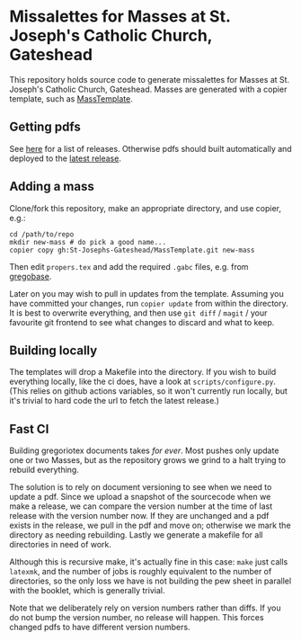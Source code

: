 # Missalettes for Masses at St. Joseph's Catholic Church, Gateshead

This repository holds source code to generate missalettes for Masses at
St. Joseph's Catholic Church, Gateshead.  Masses are generated with a copier
template, such as [MassTemplate](https://github.com/St-Josephs-Gateshead/MassTemplate).

## Getting pdfs

See [here](releases.md) for a list of releases.
Otherwise pdfs should built automatically and deployed to the
[latest release](https://github.com/St-Josephs-Gateshead/Masses/releases).

## Adding a mass

Clone/fork this repository, make an appropriate directory, and use copier, e.g.:

```shell
cd /path/to/repo
mkdir new-mass # do pick a good name...
copier copy gh:St-Josephs-Gateshead/MassTemplate.git new-mass
```

Then edit `propers.tex` and add the required `.gabc` files, e.g. from
[gregobase](https://gregobase.selapa.net).

Later on you may wish to pull in updates from the template.  Assuming you have
committed your changes, run `copier update` from within the directory.  It is
best to overwrite everything, and then use `git diff` / `magit` / your favourite
git frontend to see what changes to discard and what to keep.

## Building locally

The templates will drop a Makefile into the directory.  If you wish to build
everything locally, like the ci does, have a look at `scripts/configure.py`.
(This relies on github actions variables, so it won't currently run locally, but
it's trivial to hard code the url to fetch the latest release.)

## Fast CI

Building gregoriotex documents takes *for ever*.  Most pushes only update one or
two Masses, but as the repository grows we grind to a halt trying to rebuild
everything.

The solution is to rely on document versioning to see when we need to update a
pdf.  Since we upload a snapshot of the sourcecode when we make a release, we
can compare the version number at the time of last release with the version
number now.  If they are unchanged and a pdf exists in the release, we pull in
the pdf and move on; otherwise we mark the directory as needing rebuilding.
Lastly we generate a makefile for all directories in need of work.

Although this is recursive make, it's actually fine in this case: `make` just
calls `latexmk`, and the number of jobs is roughly equivalent to the number of
directories, so the only loss we have is not building the pew sheet in parallel
with the booklet, which is generally trivial.

Note that we deliberately rely on version numbers rather than diffs.  If you do
not bump the version number, no release will happen.  This forces changed pdfs
to have different version numbers.
